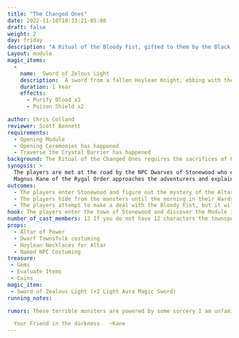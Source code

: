 ```yaml
---
title: "The Changed Ones"
date: 2022-11-10T10:33:21-05:00
draft: false
weight: 2
day: friday
description: "A Ritual of the Bloody Fist, gifted to them by the Black Shadow, has corrupted 6 of the remaining Hoylean Wizards."
Layout: module
magic_items:
  - 
    name:  Sword of Zelous Light
    description:  A sword from a fallen Hoylean Knight, ebbing with the pain of a thousand wars fought
    duration: 1 Year
    effects: 
      - Purify Blood x2
      - Poison Shield x2

author: Chris Colland
reviewer: Scott Bennett
requirements:
  - Opening Module
  - Opening Ceremonies has happened
  - Traverse the Crystal Barrier has happened
background: The Ritual of the Changed Ones requires the sacrifices of 6 souls who are willing to submit themselves for a promise of power. They are bound to an altar and changed forever. The altar roars in terrible black flame and consumes the soul, warping it into a horrific monster consumed by their most base inner desires but their will is bound to those who enacted the ritual. The Altar can be destroyed by overloading it with 3 or more spirits of the Changed Ones at once.
synopsis: > 
  The players are met at the road by the NPC Dwarves of Stonewood who explain that while they are living under the rule of the Bloody Fist, there is peace. They plead for the characters to follow the Accords of the Fist. These accords are enforced by supernatural creatures called The Changed Ones. The Changed Ones will not harm you if you follow the Accords of the Fist, but the second they are assaulted or break the accords, they will hunt you down without mercy. They incapacitate their target and let the Bloody Fist collect them. The monsters revive/renew at the Altar after 5 minutes so are effectively invincible. While they are completing the module, the townsfolk try to convince the players to lay down arms and not get them all killed telling the players about the last group of adventurers who came through and tried to defeat the Bloody Fist but were ultimately slaughtered. 
  Magnus Kane of the Rygal Order approaches the adventurers and explains that he has discovered a weakness of the Changed Ones. The Altar can be destroyed by having 3 or more of the Changed Ones reforming at the same time. If the Altar is overloaded, the Hoyleans won’t be able to respawn anymore so there will only be 3 remaining monsters to kill. 
outcomes:
  - The players enter Stonewood and figure out the mystery of the Altar, defeat 3 or more Changed Ones at once, thus overloading the Altar and ending the ritual.
  - The players hide from the monsters until the morning in their Wards and cabins to meet the Bloody Fist with the monsters alive still.
  - The players attempt to make a deal with the Bloody Fist, but it will ultimately fail since the Bloody Fist have zero clue who the adventurers are.
hook: The players enter the town of Stonewood and discover the Module is already live
number_of_cast_members: 12 If you do not have 12 characters the townspeople are in order of precedence. 
props: 
  - Altar of Power
  - Dwarf Townsfolk costuming
  - Hoylean Necklaces for Altar
  - Named NPC Costuming
treasure:
 - Gems
 - Evaluate Items
 - Coins
magic_item:
 - Sword of Zealous Light (+2 Light Aura Magic Sword)
running_notes:

rumors: These terrible monsters are powered by some sorcery I am unfamiliar with. I have not seen this magic on Tyrra in my lifecycle, but I am familiar with its origins. Do not engage them alone! There are 6 powerful ones and then lesser ones. I have killed as many as I physically and spiritually can, but we need outside help. The Order is mobilizing to fight but we need more time. Rise up and we will join you. You are not alone Stonewood

  Your Friend in the darkness   ~Kane
---
```

